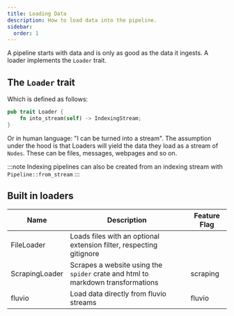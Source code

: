 ```yaml
---
title: Loading Data
description: How to load data into the pipeline.
sidebar:
  order: 1
---
```


A pipeline starts with data and is only as good as the data it ingests. A loader implements the `Loader` trait.

## The `Loader` trait

Which is defined as follows:

```rust
pub trait Loader {
    fn into_stream(self) -> IndexingStream;
}
```

Or in human language: "I can be turned into a stream". The assumption under the hood is that Loaders will yield the data they load as a stream of `Nodes`. These can be files, messages, webpages and so on.

:::note
Indexing pipelines can also be created from an indexing stream with `Pipeline::from_stream`
:::

## Built in loaders

<small>

| Name           | Description                                                                     | Feature Flag |
| -------------- | ------------------------------------------------------------------------------- | ------------ |
| FileLoader     | Loads files with an optional extension filter, respecting gitignore             |              |
| ScrapingLoader | Scrapes a website using the `spider` crate and html to markdown transformations | scraping     |
| fluvio         | Load data directly from fluvio streams                                          | fluvio       |

</small>
